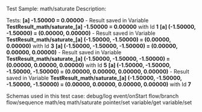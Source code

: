 Test Sample: math/saturate
Description: 

Tests:
	**[a] -1.50000 = 0.00000** - Result saved in Variable **TestResult_math/saturate_[a] -1.50000 = 0.00000** with Id **1**
	**[a] (-1.50000, -1.50000) = (0.00000, 0.00000)** - Result saved in Variable **TestResult_math/saturate_[a] (-1.50000, -1.50000) = (0.00000, 0.00000)** with Id **3**
	**[a] (-1.50000, -1.50000, -1.50000) = (0.00000, 0.00000, 0.00000)** - Result saved in Variable **TestResult_math/saturate_[a] (-1.50000, -1.50000, -1.50000) = (0.00000, 0.00000, 0.00000)** with Id **5**
	**[a] (-1.50000, -1.50000, -1.50000, -1.50000) = (0.00000, 0.00000, 0.00000, 0.00000)** - Result saved in Variable **TestResult_math/saturate_[a] (-1.50000, -1.50000, -1.50000, -1.50000) = (0.00000, 0.00000, 0.00000, 0.00000)** with Id **7**

Schemas used in this test case:
	debug/log
	event/onStart
	flow/branch
	flow/sequence
	math/eq
	math/saturate
	pointer/set
	variable/get
	variable/set
